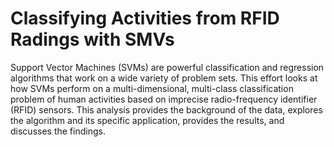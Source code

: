 # Classifying Activities from RFID Radings with SMVs

Support Vector Machines (SVMs) are powerful classification and regression algorithms that work on a wide variety of problem sets. This effort looks at how SVMs perform on a multi-dimensional, multi-class classification problem of human activities based on imprecise radio-frequency identifier (RFID) sensors. This analysis provides the background of the data, explores the algorithm and its specific application, provides the results, and discusses the findings.
